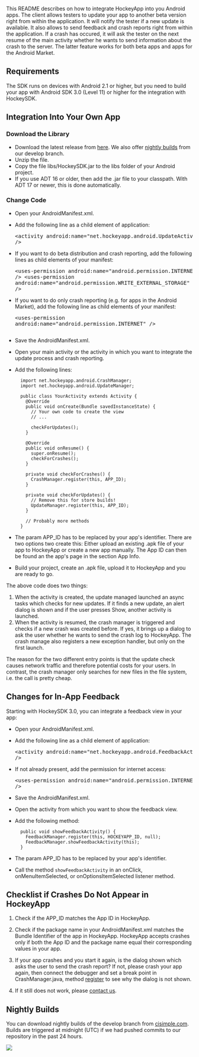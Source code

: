 This README describes on how to integrate HockeyApp into you Android apps. The client allows testers to update your app to another beta version right from within the application. It will notify the tester if a new update is available. It also allows to send feedback and crash reports right from within the application. If a crash has occured, it will ask the tester on the next resume of the main activity whether he wants to send information about the crash to the server. The latter feature works for both beta apps and apps for the Android Market.

## Requirements

The SDK runs on devices with Android 2.1 or higher, but you need to build your app with Android SDK 3.0 (Level 11) or higher for the integration with HockeySDK.

## Integration Into Your Own App

### Download the Library

* Download the latest release from [here](http://hockeyapp.net/releases/#android). We also offer [nightly builds](#nightly) from our develop branch.
* Unzip the file.
* Copy the file libs/HockeySDK.jar to the libs folder of your Android project.
* If you use ADT 16 or older, then add the .jar file to your classpath. With ADT 17 or newer, this is done automatically.

### Change Code

* Open your AndroidManifest.xml.
* Add the following line as a child element of application: <pre>&lt;activity android:name="net.hockeyapp.android.UpdateActivity" /></pre>
* If you want to do beta distribution and crash reporting, add the following lines as child elements of your manifest: <pre>&lt;uses-permission android:name="android.permission.INTERNET" />
&lt;uses-permission android:name="android.permission.WRITE_EXTERNAL_STORAGE" /></pre>
* If you want to do only crash reporting (e.g. for apps in the Android Market), add the following line as child elements of your manifest: <pre>&lt;uses-permission android:name="android.permission.INTERNET" />
* Save the AndroidManifest.xml.
* Open your main activity or the activity in which you want to integrate the update process and crash reporting.
* Add the following lines:

        import net.hockeyapp.android.CrashManager;
        import net.hockeyapp.android.UpdateManager;
                       
        public class YourActivity extends Activity {
          @Override
          public void onCreate(Bundle savedInstanceState) {
            // Your own code to create the view
            // ...
            
            checkForUpdates();
          }

          @Override
          public void onResume() {
            super.onResume();
            checkForCrashes();
          }

          private void checkForCrashes() {
            CrashManager.register(this, APP_ID);
          }

          private void checkForUpdates() {
            // Remove this for store builds!
            UpdateManager.register(this, APP_ID);
          }
          
          // Probably more methods
        }
      
* The param APP_ID has to be replaced by your app's identifier. There are two options two create this: Either upload an existing .apk file of your app to HockeyApp or create a new app manually. The App ID can then be found an the app's page in the section App Info.
* Build your project, create an .apk file, upload it to HockeyApp and you are ready to go.

The above code does two things: 

1. When the activity is created, the update managed launched an async tasks which checks for new updates. If it finds a new update, an alert dialog is shown and if the user presses Show, another activity is launched.
2. When the activity is resumed, the crash manager is triggered and checks if a new crash was created before. If yes, it brings up a dialog to ask the user whether he wants to send the crash log to HockeyApp. The crash manage also registers a new exception handler, but only on the first launch.

The reason for the two different entry points is that the update check causes network traffic and therefore potential costs for your users. In contrast, the crash manager only searches for new files in the file system, i.e. the call is pretty cheap. 

## Changes for In-App Feedback

Starting with HockeySDK 3.0, you can integrate a feedback view in your app:

* Open your AndroidManifest.xml.
* Add the following line as a child element of application: <pre>&lt;activity android:name="net.hockeyapp.android.FeedbackActivity" /></pre>
* If not already present, add the permission for internet access: <pre>&lt;uses-permission android:name="android.permission.INTERNET" /></pre>
* Save the AndroidManifest.xml.
* Open the activity from which you want to show the feedback view.
* Add the following method:

        public void showFeedbackActivity() {
          FeedbackManager.register(this, HOCKEYAPP_ID, null);
          FeedbackManager.showFeedbackActivity(this);
        }

* The param APP_ID has to be replaced by your app's identifier.
* Call the method `showFeedbackActivity` in an onClick, onMenuItemSelected, or onOptionsItemSelected listener method.

## Checklist if Crashes Do Not Appear in HockeyApp

1. Check if the APP_ID matches the App ID in HockeyApp.

2. Check if the package name in your AndroidManifest.xml matches the Bundle Identifier of the app in HockeyApp. HockeyApp accepts crashes only if both the App ID and the package name equal their corresponding values in your app.

3. If your app crashes and you start it again, is the dialog shown which asks the user to send the crash report? If not, please crash your app again, then connect the debugger and set a break point in CrashManager.java, method [register](https://github.com/TheRealKerni/HockeyKit/blob/develop/client/Android/src/net/hockeyapp/android/CrashManager.java#L27) to see why the dialog is not shown.

5. If it still does not work, please [contact us](http://support.hockeyapp.net/discussion/new).

## <a name="nightly">Nightly Builds</a>

You can download nightly builds of the develop branch from [cisimple.com](https://www.cisimple.com/jobs/y85047ekwdj8jdjry). Builds are triggered at midnight (UTC) if we had pushed commits to our repository in the past 24 hours.

<a href="https://www.cisimple.com/jobs/y85047ekwdj8jdjry"><img src='https://www.cisimple.com/jobs/y85047ekwdj8jdjry/build_status.png'/></a>
